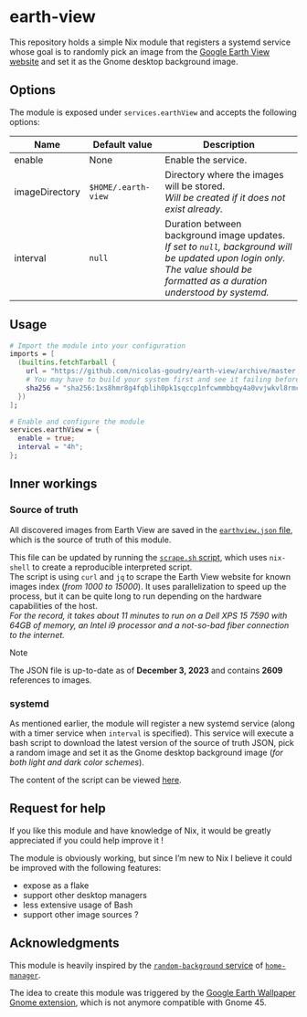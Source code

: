 # earth-view

This repository holds a simple Nix module that registers a systemd service whose goal is to randomly pick an image from the [Google Earth View website](https://earthview.withgoogle.com) and set it as the Gnome desktop background image.

## Options

The module is exposed under `services.earthView` and accepts the following options:

| Name | Default value | Description |
| ---- | ------------- | ----------- |
| enable | None | Enable the service. |
| imageDirectory | `$HOME/.earth-view` | Directory where the images will be stored.<br/>_Will be created if it does not exist already._ |
| interval | `null` | Duration between background image updates.<br/>_If set to `null`, background will be updated upon login only._<br/>_The value should be formatted as a duration understood by systemd._ |

## Usage

```nix
# Import the module into your configuration
imports = [
  (builtins.fetchTarball {
    url = "https://github.com/nicolas-goudry/earth-view/archive/master.tar.gz";
    # You may have to build your system first and see it failing before updating this to the correct SHA
    sha256 = "sha256:1xs8hmr8g4fqblih0pk1sqccp1nfcwmmbbqy4a0vvjwkvl8rmczr";
  })
];

# Enable and configure the module
services.earthView = {
  enable = true;
  interval = "4h";
};
```

## Inner workings

### Source of truth

All discovered images from Earth View are saved in the [`earthview.json` file](./earthview.json), which is the source of truth of this module.

This file can be updated by running the [`scrape.sh` script](./scripts/scrape.sh), which uses `nix-shell` to create a reproducible interpreted script.\
The script is using `curl` and `jq` to scrape the Earth View website for known images index (_from 1000 to 15000_). It uses parallelization to speed up the process, but it can be quite long to run depending on the hardware capabilities of the host.\
_For the record, it takes about 11 minutes to run on a Dell XPS 15 7590 with 64GB of memory, an Intel i9 processor and a not-so-bad fiber connection to the internet._

> [!NOTE]
> The JSON file is up-to-date as of **December 3, 2023** and contains **2609** references to images.

### systemd

As mentioned earlier, the module will register a new systemd service (along with a timer service when `interval` is specified). This service will execute a bash script to download the latest version of the source of truth JSON, pick a random image and set it as the Gnome desktop background image (_for both light and dark color schemes_).

The content of the script can be viewed [here](./default.nix#L50-L76).

## Request for help

If you like this module and have knowledge of Nix, it would be greatly appreciated if you could help improve it !

The module is obviously working, but since I’m new to Nix I believe it could be improved with the following features:

* expose as a flake
* support other desktop managers
* less extensive usage of Bash
* support other image sources ?

## Acknowledgments

This module is heavily inspired by the [`random-background` service](https://github.com/nix-community/home-manager/blob/9f9e277b60a6e6915ad3a129e06861044b50fdf2/modules/services/random-background.nix) of [`home-manager`](https://github.com/nix-community/home-manager).

The idea to create this module was triggered by the [Google Earth Wallpaper Gnome extension](https://extensions.gnome.org/extension/1295/google-earth-wallpaper/), which is not anymore compatible with Gnome 45.
